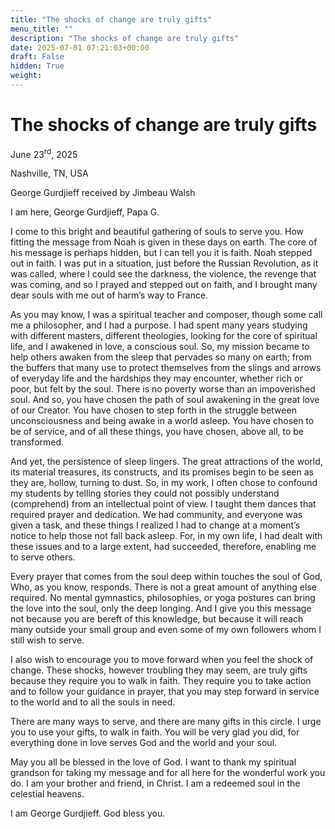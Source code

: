 ```yaml
---
title: "The shocks of change are truly gifts"
menu_title: ""
description: "The shocks of change are truly gifts"
date: 2025-07-01 07:21:03+00:00
draft: False
hidden: True
weight:
---
```

# The shocks of change are truly gifts

June 23<sup>rd</sup>, 2025

Nashville, TN, USA

George Gurdjieff received by Jimbeau Walsh

I am here, George Gurdjieff, Papa G.

I come to this bright and beautiful gathering of souls to serve you. How fitting the message from Noah is given in these days on earth. The core of his message is perhaps hidden, but I can tell you it is faith. Noah stepped out in faith. I was put in a situation, just before the Russian Revolution, as it was called, where I could see the darkness, the violence, the revenge that was coming, and so I prayed and stepped out on faith, and I brought many dear souls with me out of harm’s way to France.

As you may know, I was a spiritual teacher and composer, though some call me a philosopher, and I had a purpose. I had spent many years studying with different masters, different theologies, looking for the core of spiritual life, and I awakened in love, a conscious soul. So, my mission became to help others awaken from the sleep that pervades so many on earth;  from the buffers that many use to protect themselves from the slings and arrows of everyday life and the hardships they may encounter, whether rich or poor, but felt by the soul. There is no poverty worse than an impoverished soul. And so, you have chosen the path of soul awakening in the great love of our Creator. You have chosen to step forth in the struggle between unconsciousness and being awake in a world asleep. You have chosen to be of service, and of all these things, you have chosen, above all, to be transformed.

And yet, the persistence of sleep lingers. The great attractions of the world, its material treasures, its constructs, and its promises begin to be seen as they are, hollow, turning to dust. So, in my work, I often chose to confound my students by telling stories they could not possibly understand (comprehend) from an intellectual point of view. I taught them dances that required prayer and dedication. We had community, and everyone was given a task, and these things I realized I had to change at a moment’s notice to help those not fall back asleep. For, in my own life, I had dealt with these issues and to a large extent, had succeeded, therefore, enabling me to serve others.

Every prayer that comes from the soul deep within touches the soul of God, Who, as you know, responds. There is not a great amount of anything else required. No mental gymnastics, philosophies, or yoga postures can bring the love into the soul, only the deep longing. And I give you this message not because you are bereft of this knowledge, but because it will reach many outside your small group and even some of my own followers whom I still wish to serve.

I also wish to encourage you to move forward when you feel the shock of change. These shocks, however troubling they may seem, are truly gifts because they require you to walk in faith. They require you to take action and to follow your guidance in prayer, that you may step forward in service to the world and to all the souls in need.

There are many ways to serve, and there are many gifts in this circle. I urge you to use your gifts, to walk in faith. You will be very glad you did, for everything done in love serves God and the world and your soul.

May you all be blessed in the love of God. I want to thank my spiritual grandson for taking my message and for all here for the wonderful work you do. I am your brother and friend, in Christ. I am a redeemed soul in the celestial heavens.

I am George Gurdjieff. God bless you.
